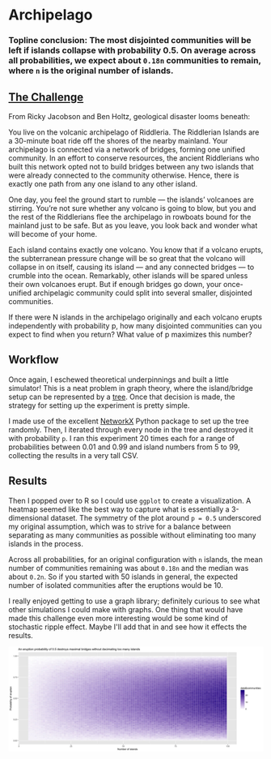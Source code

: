 # Archipelago

### Topline conclusion: The most disjointed communities will be left if islands collapse with probability 0.5. On average across all probabilities, we expect about `0.18n` communities to remain, where `n` is the original number of islands.

## [The Challenge](https://fivethirtyeight.com/features/so-your-archipelago-is-exploding-how-doomed-is-your-island/)

From Ricky Jacobson and Ben Holtz, geological disaster looms beneath:

You live on the volcanic archipelago of Riddleria. The Riddlerian Islands are a 30-minute boat ride off the shores of the nearby mainland. Your archipelago is connected via a network of bridges, forming one unified community. In an effort to conserve resources, the ancient Riddlerians who built this network opted not to build bridges between any two islands that were already connected to the community otherwise. Hence, there is exactly one path from any one island to any other island.

One day, you feel the ground start to rumble — the islands’ volcanoes are stirring. You’re not sure whether any volcano is going to blow, but you and the rest of the Riddlerians flee the archipelago in rowboats bound for the mainland just to be safe. But as you leave, you look back and wonder what will become of your home.

Each island contains exactly one volcano. You know that if a volcano erupts, the subterranean pressure change will be so great that the volcano will collapse in on itself, causing its island — and any connected bridges — to crumble into the ocean. Remarkably, other islands will be spared unless their own volcanoes erupt. But if enough bridges go down, your once-unified archipelagic community could split into several smaller, disjointed communities.

If there were N islands in the archipelago originally and each volcano erupts independently with probability p, how many disjointed communities can you expect to find when you return? What value of p maximizes this number?

## Workflow
Once again, I eschewed theoretical underpinnings and built a little simulator! This is a neat problem in graph theory, where the island/bridge setup can be represented by a [tree](https://en.wikipedia.org/wiki/Tree_(graph_theory)). Once that decision is made, the strategy for setting up the experiment is pretty simple.

I made use of the excellent [NetworkX](https://networkx.github.io/documentation/latest/_downloads/networkx_reference.pdf) Python package to set up the tree randomly. Then, I iterated through every node in the tree and destroyed it with probability `p`. I ran this experiment 20 times each for a range of probabilities between 0.01 and 0.99 and island numbers from 5 to 99, collecting the results in a very tall CSV.

## Results

Then I popped over to R so I could use `ggplot` to create a visualization. A heatmap seemed like the best way to capture what is essentially a 3-dimensional dataset. The symmetry of the plot around `p = 0.5` underscored my original assumption, which was to strive for a balance between separating as many communities as possible without eliminating too many islands in the process.

Across all probabilities, for an original configuration with `n` islands, the mean number of communities remaining was about `0.18n` and the median was about `0.2n`. So if you started with 50 islands in general, the expected number of isolated communities after the eruptions would be 10.

I really enjoyed getting to use a graph library; definitely curious to see what other simulations I could make with graphs. One thing that would have made this challenge even more interesting would be some kind of stochastic ripple effect. Maybe I'll add that in and see how it effects the results.

![A heatmap of experimental results shows that 0.5 is the "optimal" value](communityPlot.jpeg)


